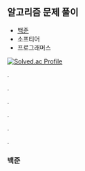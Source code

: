 ## 알고리즘 문제 풀이
* [백준](#백준)
* 소프티어
* 프로그래머스

[![Solved.ac Profile](http://mazassumnida.wtf/api/v2/generate_badge?boj=dnglgl9)](https://solved.ac/dnglgl9/)


.

.

.

.

.

.












### 백준
